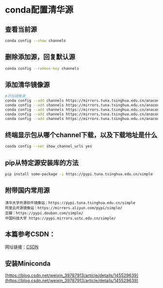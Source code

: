 # conda配置清华源

## 查看当前源
```bash
conda config --show channels
```

## 删除添加源，回复默认源
```bash
conda config --remove-key channels
```

## 添加清华镜像源
```bash
#添加镜像源
conda config --add channels https://mirrors.tuna.tsinghua.edu.cn/anaconda/pkgs/main
conda config --add channels https://mirrors.tuna.tsinghua.edu.cn/anaconda/pkgs/free
conda config --add channels https://mirrors.tuna.tsinghua.edu.cn/anaconda/pkgs/r
conda config --add channels https://mirrors.tuna.tsinghua.edu.cn/anaconda/pkgs/pro
conda config --add channels https://mirrors.tuna.tsinghua.edu.cn/anaconda/pkgs/msys2
```

## 终端显示包从哪个channel下载，以及下载地址是什么
```bash
conda config --set show_channel_urls yes
```

## pip从特定源安装库的方法
```bash
pip install some-package -i https://pypi.tuna.tsinghua.edu.cn/simple
```

## 附带国内常用源
```
清华大学开源软件镜像站：https://pypi.tuna.tsinghua.edu.cn/simple
阿里云开源镜像站：https://mirrors.aliyun.com/pypi/simple/
豆瓣：https://pypi.douban.com/simple/
中国科技大学 https://pypi.mirrors.ustc.edu.cn/simple/
```

## 本篇参考CSDN：
网址链接：[CSDN](https://blog.csdn.net/weixin_44914727/article/details/130513081)

## 安装Miniconda
[https://blog.csdn.net/weixin_39787913/article/details/145529639](https://blog.csdn.net/weixin_39787913/article/details/145529639)
